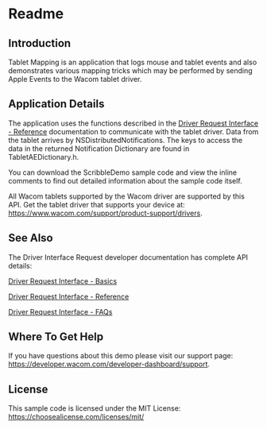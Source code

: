 # Readme

## Introduction
Tablet Mapping is an application that logs mouse and tablet events and also demonstrates various mapping tricks which may be performed by sending Apple Events to the Wacom tablet driver.

## Application Details
The application uses the functions described in the [Driver Request Interface - Reference](https://developer-docs.wacom.com/wacom-device-api/docs/dri-reference) documentation to communicate with the tablet driver.  Data from the tablet arrives by NSDistributedNotifications. The keys to access the data in the returned Notification Dictionary are found in TabletAEDictionary.h.

You can download the ScribbleDemo sample code and view the inline comments to find out detailed information about the sample code itself.

All Wacom tablets supported by the Wacom driver are supported by this API. Get the tablet driver that supports your device at: https://www.wacom.com/support/product-support/drivers.

<a name="dri-see-also"></a>
## See Also

The Driver Interface Request developer documentation has complete API details:

[Driver Request Interface - Basics](https://developer-docs.wacom.com/wacom-device-api/docs/dri-basics)

[Driver Request Interface - Reference](https://developer-docs.wacom.com/wacom-device-api/docs/dri-reference)

[Driver Request Interface - FAQs](https://developer-docs.wacom.com/wacom-device-api/docs/dri-faqs)


## Where To Get Help
If you have questions about this demo please visit our support page: https://developer.wacom.com/developer-dashboard/support. 

## License
This sample code is licensed under the MIT License: https://choosealicense.com/licenses/mit/